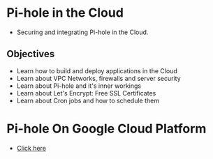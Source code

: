 # Pi-hole in the Cloud
- Securing and integrating Pi-hole in the Cloud.

## Objectives
- Learn how to build and deploy applications in the Cloud
- Learn about VPC Networks, firewalls and server security
- Learn about Pi-hole and it's inner workings
- Learn about Let's Encrypt: Free SSL Certificates
- Learn about Cron jobs and how to schedule them

# Pi-hole On Google Cloud Platform
- [Click here](GCP.md)
